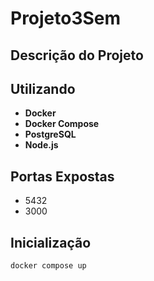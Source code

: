 # Projeto3Sem

## Descrição do Projeto



## Utilizando 

- **Docker**
- **Docker Compose**
- **PostgreSQL**
- **Node.js**

## Portas Expostas

- 5432
- 3000

## Inicialização
```bash
docker compose up 
```